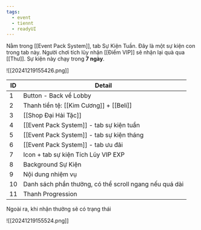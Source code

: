 ```yaml
---
tags:
  - event
  - tiennt
  - readyUI
---
```

Nằm trong [[Event Pack System]], tab Sự Kiện Tuần. Đây là một sự kiện con trong tab này.
Người chơi tích lũy nhận [[Điểm VIP]] sẽ nhận lại quà qua [[Thư]].
Sự kiện này chạy trong **7 ngày**.

![[20241219155426.png]]

| ID  | Detail                                                 |
| --- | ------------------------------------------------------ |
| 1   | Button - Back về Lobby                                 |
| 2   | Thanh tiền tệ: [[Kim Cương]] + [[Beli]]                |
| 3   | [[Shop Đại Hải Tặc]]                                   |
| 4   | [[Event Pack System]] - tab sự kiện tuần               |
| 5   | [[Event Pack System]] - tab sự kiện tháng              |
| 6   | [[Event Pack System]] - tab ưu đãi                     |
| 7   | Icon + tab sự kiện Tích Lũy VIP EXP                    |
| 8   | Background Sự Kiện                                     |
| 9   | Nội dung nhiệm vụ                                      |
| 10  | Danh sách phần thưởng, có thể scroll ngang nếu quá dài |
| 11  | Thanh Progression                                      |

Ngoài ra, khi nhận thưởng sẽ có trạng thái

![[20241219155524.png]]

